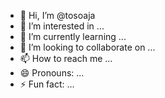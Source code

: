 - 👋 Hi, I’m @tosoaja
- 👀 I’m interested in ...
- 🌱 I’m currently learning ...
- 💞️ I’m looking to collaborate on ...
- 📫 How to reach me ...
- 😄 Pronouns: ...
- ⚡ Fun fact: ...

<!---
tosoaja/tosoaja is a ✨ special ✨ repository because its `README.md` (this file) appears on your GitHub profile.
You can click the Preview link to take a look at your changes.
--->

